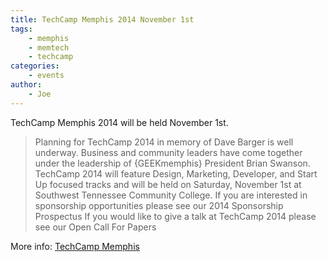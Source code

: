 ```yaml
---
title: TechCamp Memphis 2014 November 1st
tags:
    - memphis
    - memtech
    - techcamp
categories:
    - events
author:
    - Joe
---
```

TechCamp Memphis 2014 will be held November 1st.

> Planning for TechCamp 2014 in memory of Dave Barger is well underway. Business and community leaders have come together under the leadership of {GEEKmemphis} President Brian Swanson. TechCamp 2014 will feature Design, Marketing, Developer, and Start Up focused tracks and will be held on Saturday, November 1st at Southwest Tennessee Community College.
> If you are interested in sponsorship opportunities please see our 2014 Sponsorship Prospectus
> If you would like to give a talk at TechCamp 2014 please see our Open Call For Papers

More info: [TechCamp Memphis](http://techcampmemphis.com/)